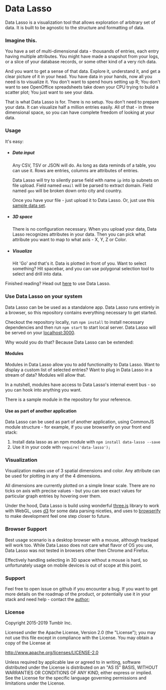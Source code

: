 # Data Lasso

Data Lasso is a visualization tool that allows exploration of arbitrary set of data. It is built to be agnostic to the structure and formatting of data.


### Imagine this.

You have a set of multi-dimensional data - thousands of entries, each entry having multiple attributes. You might have made a snapshot from your logs, or a slice of your database records, or some other kind of a very rich data.

And you want to get a sense of that data. Explore it, understand it, and get a clear picture of it in your head. You have data in your hands, now all you need is to visualize it. You don't want to spend hours setting up R; You don't want to see OpenOffice spreadsheets take down your CPU trying to build a scatter plot; You just want to see your data.

That is what Data Lasso is for. There is no setup. You don't need to prepare your data. It can visualize half a million entries easily. All of that - in three dimensional space, so you can have complete freedom of looking at your data.


### Usage

It's easy:

- ##### Data input

  Any CSV, TSV or JSON will do. As long as data reminds of a table, you can use it. Rows are entries, columns are attributes of entries.

  Data Lasso will try to silently parse field with name `ip` into ip subnets on file upload. Field named `email` will be parsed to extract domain. Field named `geo` will be broken down onto city and country.

  Once you have your file - just upload it to Data Lasso. Or, just use this [sample data set](https://github.com/tumblr/data-lasso/blob/master/samples/UCS_Satellite_Database.csv).

- ##### 3D space

  There is no configuration necessary. When you upload your data, Data Lasso recognizes attributes in your data. Then you can pick what attribute you want to map to what axis - X, Y, Z or Color.

- ##### Visualize

  Hit 'Go' and that's it. Data is plotted in front of you. Want to select something? Hit spacebar, and you can use polygonal selection tool to select and drill into data.


Finished reading? Head out [here](http://tumblr.github.io/data-lasso/datalasso.html) to use Data Lasso.



### Use Data Lasso on your system

Data Lasso can be be used as a standalone app. Data Lasso runs entirely in a browser, so this repository  contains everything necessary to get started.

Checkout the repository locally, run `npm install` to install necessary dependencies and then run `npm start` to start local server. Data Lasso will be served on your [localhost:3000](http://localhost:3000/).

Why would you do that? Because Data Lasso can be extended:

#### Modules

Modules in Data Lasso allow you to add functionality to Data Lasso. Want to display a custom list of selected entries? Want to plug in Data Lasso in a stream of data? Modules will allow that.

In a nutshell, modules have access to Data Lasso's internal event bus - so you can hook into anything you want.

There is a sample module in the repository for your reference.


#### Use as part of another application

Data Lasso can be used as part of another application, using CommonJS module structure - for example, if you use browserify on your front end stack:

1. Install data lasso as an npm module with `npm install data-lasso --save`
1. Use it in your code with `require('data-lasso');`


### Visualization

Visualization makes use of 3 spatial dimensions and color. Any attribute can be used for plotting in any of the 4 dimensions.

All dimensions are currently plotted on a simple linear scale. There are no ticks on axis with precise values - but you can see exact values for particular graph entries by hovering over them.

Under the hood, Data Lasso is build using wonderful [three.js](http://threejs.org/) library to work with WebGL, uses [d3](http://d3js.org/) for some data parsing niceties, and uses to [browserify](http://browserify.org/) to make development feel one step closer to future.

### Browser Support

Best usage scenario is a desktop browser with a mouse, although trackpad will work too. While Data Lasso does not care what flavor of OS you use, Data Lasso was not tested in browsers other then Chrome and Firefox.

Effectively handling selecting in 3D space without a mouse is hard, so unfortunately usage on mobile devices is out of scope at this point.


### Support

Feel free to open issue on github if you encounter a bug. If you want to get more details on the roadmap of the product, or potentially use it in your stack and need help - contact the [author](https://github.com/tgilan);

### License

Copyright 2015-2019 Tumblr Inc.

Licensed under the Apache License, Version 2.0 (the "License");
you may not use this file except in compliance with the License.
You may obtain a copy of the License at

   http://www.apache.org/licenses/LICENSE-2.0

Unless required by applicable law or agreed to in writing, software
distributed under the License is distributed on an "AS IS" BASIS,
WITHOUT WARRANTIES OR CONDITIONS OF ANY KIND, either express or implied.
See the License for the specific language governing permissions and
limitations under the License.

